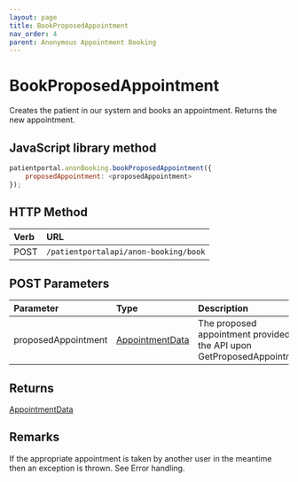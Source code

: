 ```yaml
---
layout: page
title: BookProposedAppointment
nav_order: 4
parent: Anonymous Appointment Booking
---
```


# BookProposedAppointment

Creates the patient in our system and books an appointment. Returns the new appointment.

## JavaScript library method

```javascript
patientportal.anonBooking.bookProposedAppointment({
    proposedAppointment: <proposedAppointment>
});
```

## HTTP Method

| Verb | URL                                               |
|:-----|:--------------------------------------------------|
| POST | `/patientportalapi/anon-booking/book` |

## POST Parameters

| Parameter | Type   | Description                                                 |
|:----------|:-------|:------------------------------------------------------------|
| proposedAppointment | [AppointmentData](../objects-and-data-types/appointmentdata) | The proposed appointment provided by the API upon GetProposedAppointments |

## Returns

[AppointmentData](../objects-and-data-types/appointmentdata)

## Remarks

If the appropriate appointment is taken by another user in the meantime then an exception is thrown. See Error handling.
